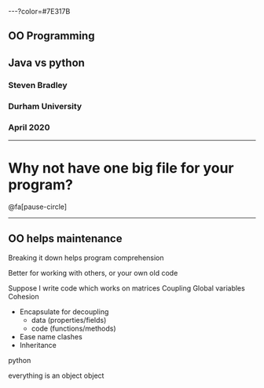 ---?color=#7E317B

## OO Programming
## Java vs python

### Steven Bradley
### Durham University
### April 2020

---

# Why not have one big file for your program?

@fa[pause-circle]

---

## OO helps maintenance



Breaking it down helps program comprehension

Better for working with others, or your own old code

Suppose I write code which works on matrices
Coupling
Global variables
Cohesion
- Encapsulate for decoupling
  - data (properties/fields)
  - code (functions/methods)
- Ease name clashes
- Inheritance


python

everything is an object
object
